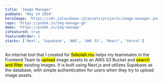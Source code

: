 ```yaml
---
title: 'Image Manager'
pubDate: 'May 14 2024'
heroImage: 'https://cdn.jaluwibowo.id/assets/projects/image-manager.png'
repo: 'https://pndek.in/img-manage-gh'
demo: 'https://pndek.in/img-manage'
isFeatured: true
featuredOrder: 3
stacks: ['Next', 'Supabase', 'AWS', 'AWS S3', 'React', 'Vercel']
---
```


An internal tool that I created for <mark>Sekolah.mu</mark> helps my teammates in the Frontend Team to <mark>upload</mark> image assets to an AWS S3 Bucket and <mark>search and filter</mark> existing images. It is built using Next.js and utilizes Supabase as the database, with simple authentication for users when they try to upload image assets.
